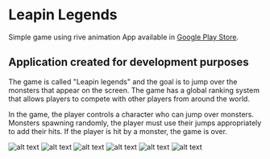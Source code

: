 # Leapin Legends

Simple game using rive animation
App available in [Google Play Store](https://play.google.com/store/apps/details?id=com.leapinlegendsapp.name).

## Application created for development purposes

The game is called "Leapin legends" and the goal is to jump over the monsters that appear on the screen. The game has a global ranking system that allows players to compete with other players from around the world.

In the game, the player controls a character who can jump over monsters. Monsters spawning randomly, the player must use their jumps appropriately to add their hits. If the player is hit by a monster, the game is over.

![alt text](https://rscode.site/files/leapinlegends/11.png)
![alt text](https://rscode.site/files/leapinlegends/22.png)
![alt text](https://rscode.site/files/leapinlegends/33.png)
![alt text](https://rscode.site/files/leapinlegends/44.png)
![alt text](https://rscode.site/files/leapinlegends/55.png)
![alt text](https://rscode.site/files/leapinlegends/66.png)

